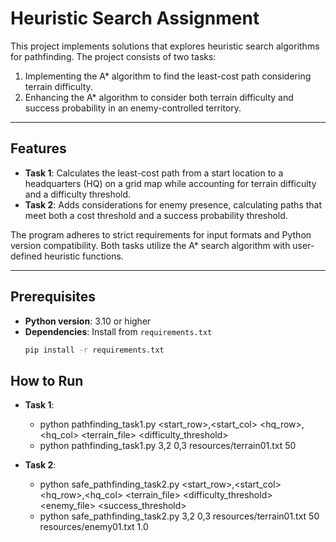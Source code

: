 # Heuristic Search Assignment

This project implements solutions that explores heuristic search algorithms for pathfinding. The project consists of two tasks:  
1. Implementing the A* algorithm to find the least-cost path considering terrain difficulty.  
2. Enhancing the A* algorithm to consider both terrain difficulty and success probability in an enemy-controlled territory.

---

## Features
- **Task 1**: Calculates the least-cost path from a start location to a headquarters (HQ) on a grid map while accounting for terrain difficulty and a difficulty threshold.
- **Task 2**: Adds considerations for enemy presence, calculating paths that meet both a cost threshold and a success probability threshold.

The program adheres to strict requirements for input formats and Python version compatibility. Both tasks utilize the A* search algorithm with user-defined heuristic functions.

---

## Prerequisites
- **Python version**: 3.10 or higher  
- **Dependencies**: Install from `requirements.txt`  
  ```bash
  pip install -r requirements.txt

## How to Run
- **Task 1**:
  - python pathfinding_task1.py <start_row>,<start_col> <hq_row>,<hq_col> <terrain_file> <difficulty_threshold>
  - python pathfinding_task1.py 3,2 0,3 resources/terrain01.txt 50

- **Task 2**:
  - python safe_pathfinding_task2.py <start_row>,<start_col> <hq_row>,<hq_col> <terrain_file> <difficulty_threshold> <enemy_file> <success_threshold>
  - python safe_pathfinding_task2.py 3,2 0,3 resources/terrain01.txt 50 resources/enemy01.txt 1.0


